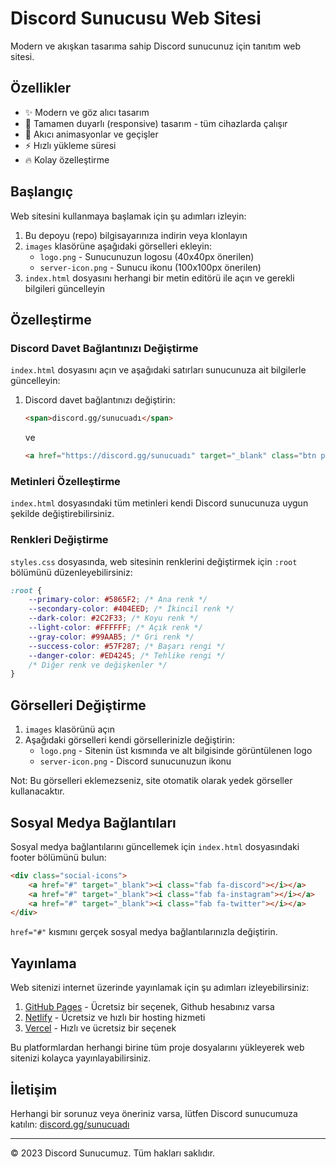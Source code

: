 # Discord Sunucusu Web Sitesi

Modern ve akışkan tasarıma sahip Discord sunucunuz için tanıtım web sitesi.

## Özellikler

- ✨ Modern ve göz alıcı tasarım
- 📱 Tamamen duyarlı (responsive) tasarım - tüm cihazlarda çalışır
- 🌊 Akıcı animasyonlar ve geçişler
- ⚡ Hızlı yükleme süresi
- 🔥 Kolay özelleştirme

## Başlangıç

Web sitesini kullanmaya başlamak için şu adımları izleyin:

1. Bu depoyu (repo) bilgisayarınıza indirin veya klonlayın
2. `images` klasörüne aşağıdaki görselleri ekleyin:
   - `logo.png` - Sunucunuzun logosu (40x40px önerilen)
   - `server-icon.png` - Sunucu ikonu (100x100px önerilen)
3. `index.html` dosyasını herhangi bir metin editörü ile açın ve gerekli bilgileri güncelleyin

## Özelleştirme

### Discord Davet Bağlantınızı Değiştirme

`index.html` dosyasını açın ve aşağıdaki satırları sunucunuza ait bilgilerle güncelleyin:

1. Discord davet bağlantınızı değiştirin:
   ```html
   <span>discord.gg/sunucuadı</span>
   ```
   ve
   ```html
   <a href="https://discord.gg/sunucuadı" target="_blank" class="btn primary-btn">Şimdi Katıl</a>
   ```

### Metinleri Özelleştirme

`index.html` dosyasındaki tüm metinleri kendi Discord sunucunuza uygun şekilde değiştirebilirsiniz.

### Renkleri Değiştirme

`styles.css` dosyasında, web sitesinin renklerini değiştirmek için `:root` bölümünü düzenleyebilirsiniz:

```css
:root {
    --primary-color: #5865F2; /* Ana renk */
    --secondary-color: #404EED; /* İkincil renk */
    --dark-color: #2C2F33; /* Koyu renk */
    --light-color: #FFFFFF; /* Açık renk */
    --gray-color: #99AAB5; /* Gri renk */
    --success-color: #57F287; /* Başarı rengi */
    --danger-color: #ED4245; /* Tehlike rengi */
    /* Diğer renk ve değişkenler */
}
```

## Görselleri Değiştirme

1. `images` klasörünü açın
2. Aşağıdaki görselleri kendi görsellerinizle değiştirin:
   - `logo.png` - Sitenin üst kısmında ve alt bilgisinde görüntülenen logo
   - `server-icon.png` - Discord sunucunuzun ikonu

Not: Bu görselleri eklemezseniz, site otomatik olarak yedek görseller kullanacaktır.

## Sosyal Medya Bağlantıları

Sosyal medya bağlantılarını güncellemek için `index.html` dosyasındaki footer bölümünü bulun:

```html
<div class="social-icons">
    <a href="#" target="_blank"><i class="fab fa-discord"></i></a>
    <a href="#" target="_blank"><i class="fab fa-instagram"></i></a>
    <a href="#" target="_blank"><i class="fab fa-twitter"></i></a>
</div>
```

`href="#"` kısmını gerçek sosyal medya bağlantılarınızla değiştirin.

## Yayınlama

Web sitenizi internet üzerinde yayınlamak için şu adımları izleyebilirsiniz:

1. [GitHub Pages](https://pages.github.com/) - Ücretsiz bir seçenek, Github hesabınız varsa
2. [Netlify](https://www.netlify.com/) - Ücretsiz ve hızlı bir hosting hizmeti
3. [Vercel](https://vercel.com/) - Hızlı ve ücretsiz bir seçenek

Bu platformlardan herhangi birine tüm proje dosyalarını yükleyerek web sitenizi kolayca yayınlayabilirsiniz.

## İletişim

Herhangi bir sorunuz veya öneriniz varsa, lütfen Discord sunucumuza katılın: [discord.gg/sunucuadı](https://discord.gg/sunucuadı)

---

© 2023 Discord Sunucumuz. Tüm hakları saklıdır. 